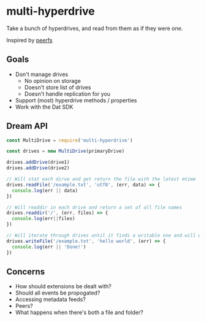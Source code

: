 # multi-hyperdrive
Take a bunch of hyperdrives, and read from them as if they were one.

Inspired by [peerfs](https://github.com/karissa/peerfs/blob/master/index.js)

## Goals

- Don't manage drives
  - No opinion on storage
  - Doesn't store list of drives
  - Doesn't handle replication for you
- Support (most) hyperdrive methods / properties
- Work with the Dat SDK

## Dream API

```js
const MultiDrive = require('multi-hyperdrive')

const drives = new MultiDrive(primaryDrive)

drives.addDrive(drive1)
drives.addDrive(drive2)

// Will stat each dirve and get return the file with the latest mtime
drives.readFile('/example.txt', 'utf8', (err, data) => {
  console.log(err || data)
})

// Will readdir in each drive and return a set of all file names
drives.readdir('/', (err, files) => {
  console.log(err||files)
})

// Will iterate through drives until it finds a writable one and will write to it
drives.writeFile('/example.txt', 'hello world', (err) => {
  console.log(err || 'Done!')
})
```

## Concerns

- How should extensions be dealt with?
- Should all events be propogated?
- Accessing metadata feeds?
- Peers?
- What happens when there's both a file and folder?
